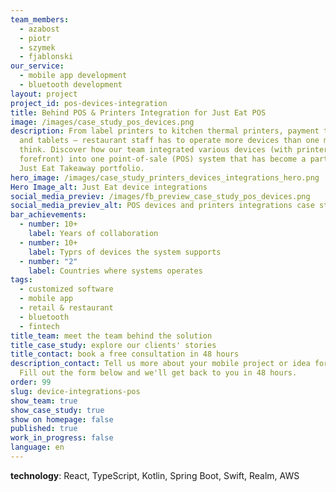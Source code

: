 ```yaml
---
team_members:
  - azabost
  - piotr
  - szymek
  - fjablonski
our_service:
  - mobile app development
  - bluetooth development
layout: project
project_id: pos-devices-integration
title: Behind POS & Printers Integration for Just Eat POS
image: /images/case_study_pos_devices.png
description: From label printers to kitchen thermal printers, payment terminals,
  and tablets – restaurant staff has to operate more devices than one might
  think. Discover how our team integrated various devices (with printers at the
  forefront) into one point-of-sale (POS) system that has become a part of the
  Just Eat Takeaway portfolio.
hero_image: /images/case_study_printers_devices_integrations_hero.png
Hero Image_alt: Just Eat device integrations
social_media_previev: /images/fb_preview_case_study_pos_devices.png
social_media_previev_alt: POS devices and printers integrations case study
bar_achievements:
  - number: 10+
    label: Years of collaboration
  - number: 10+
    label: Typrs of devices the system supports
  - number: "2"
    label: Countries where systems operates
tags:
  - customized software
  - mobile app
  - retail & restaurant
  - bluetooth
  - fintech
title_team: meet the team behind the solution
title_case_study: explore our clients' stories
title_contact: book a free consultation in 48 hours
description_contact: Tell us more about your mobile project or idea for an app.
  Fill out the form below and we'll get back to you in 48 hours.
order: 99
slug: device-integrations-pos
show_team: true
show_case_study: true
show on homepage: false
published: true
work_in_progress: false
language: en
---
```



<TitleWithIcon sectionTitle="technologies" titleIcon="/images/skills.svg" titleIconAlt="technologies" />



<Gallery images='[{"src":"/images/react_stack_logo.svg","alt":"React"},{"src":"/images/case-study_typescript_stack-logo.svg","alt":"TypeScript"},{"src":"/images/kotlin_new_stack_logo.svg","alt":"Node.js"},{"src":"/images/react_stack_logo_update.svg","alt":"React"}]' />

**technology**: React, TypeScript, Kotlin, Spring Boot, Swift, Realm, AWS